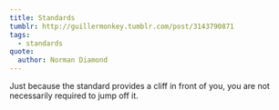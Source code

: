 ```yaml
---
title: Standards
tumblr: http://guillermonkey.tumblr.com/post/3143790871
tags:
  - standards
quote:
  author: Norman Diamond
---
```


Just because the standard provides a cliff in front of you, you are not necessarily required to jump off it.
